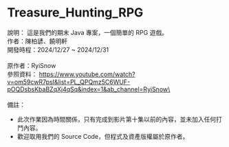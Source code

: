 # Treasure_Hunting_RPG

說明： 這是我們的期末 Java 專案，一個簡單的 RPG 遊戲。\
作者：陳柏諺、饒明軒\
開發時程：2024/12/27 ~ 2024/12/31\
<br>
原作者：RyiSnow\
參照資料： https://www.youtube.com/watch?v=om59cwR7psI&list=PL_QPQmz5C6WUF-pOQDsbsKbaBZqXj4qSq&index=1&ab_channel=RyiSnow\
<br><br>
備註：
* 此次作業因為時間關係，只有完成到影片第十集以前的內容，並未加入任何打鬥內容。
* 歡迎取用我們的 Source Code，但程式及資產版權屬於原作者。

